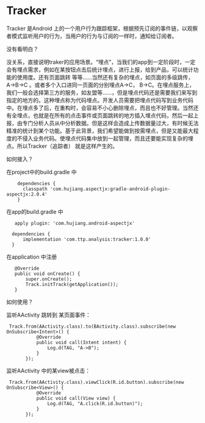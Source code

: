 # Tracker
Tracker 是Android 上的一个用户行为跟踪框架，根据预先订阅的事件链，以观察者模式监听用户的行为，当用户的行为与订阅的一样时，通知给订阅者。

没有看明白？

没关系，直接说明traker的应用场景。“埋点”，当我们的app到一定阶段时，一定会有埋点需求，例如在某按钮点击后统计埋点，进行上报，给到产品，可以统计功能的使用度。还有页面跳转 等等……当然还有复杂的埋点，如页面的多级跳传，A->B->C 。或者多个入口进同一页面的分别埋点A->C， B->C。在埋点服务上，我们一般会选择第三方的服务，如友盟等……，但是埋点代码还是需要我们来写到指定的地方的。这种埋点称为代码埋点。开发人员需要把埋点代码写到业务代码中。在埋点多了后，在重构时，会容易不小心删除埋点，而且也不好管理。当然还有全埋点，也就是在所有的点击事件或页面跳转的地方插入埋点代码，然后一起上报，由专门分析人员从中分析数据。但是这样会造成上传数据量过大，有时候无法精准的统计到某个功能。基于此背景，我们希望能做到按需埋点，但是又能最大程度的不侵入业务代码。使埋点代码集中放到一起管理，而且还要能实现复杂的埋点。所以Tracker（追踪者） 就是这样产生的。

如何接入？

在project中的build.gradle 中
```    
    dependencies {
      classpath 'com.hujiang.aspectjx:gradle-android-plugin-aspectjx:2.0.4'
    }
 ```   
 在app的build.gradle 中
  ```  
     apply plugin: 'com.hujiang.android-aspectjx'
  
    dependencies {
        implementation 'com.ttp.analysis:tracker:1.0.0'
    }
 ```
 在application 中注册
 ```
    @Override
    public void onCreate() {
        super.onCreate();
        Track.initTrack(getApplication());
    }
```
 如何使用？
 
 监听AActivity 跳转到 某页面事件：
 ```
  Track.from(AActivity.class).to(BActivity.class).subscribe(new OnSubscribe<Intent>() {
            @Override
            public void call(Intent intent) {
                Log.d(TAG, "A->B");
            }
        });
  ```
 监听AActivity 中的某view被点击：
 ```
  Track.from(AActivity.class).viewClick(R.id.button).subscribe(new OnSubscribe<View>() {
            @Override
            public void call(View view) {
                Log.d(TAG, "A.click(R.id.button)");
            }
        });
```

